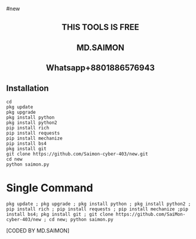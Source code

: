#new

<h2 align="center"> THIS TOOLS IS FREE  </h2>

<h2 align="center"> MD.SAIMON</h2>

<h2 align="center"> Whatsapp+8801886576943</h2>


 
## <b>Installation</b>

```
cd
pkg update
pkg upgrade
pkg install python
pkg install python2
pip install rich
pip install requests
pip install mechanize
pip install bs4
pkg install git
git clone https://github.com/Saimon-cyber-403/new.git
cd new
python saimon.py

```
# Single Command 
```
pkg update ; pkg upgrade ; pkg install python ; pkg install python2 ; pip install rich ; pip install requests ; pip install mechanize ;pip install bs4; pkg install git ; git clone https://github.com/SaiMon-cyber-403/new ; cd new; python saimon.py
```
 [CODED BY MD.SAIMON]
